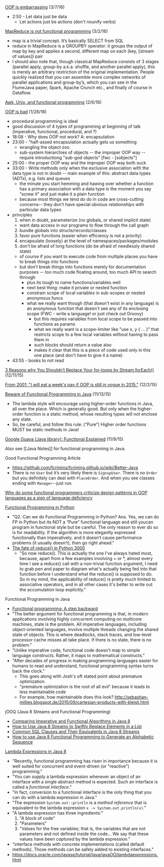 [OOP is embarrassing](https://www.youtube.com/watch?v=IRTfhkiAqPw&app=desktop) (3/7/16)
* 2:50 - Let data just be data
  * Let actions just be actions (don't nounify verbs)

[MapReduce is not functional programming](https://medium.com/@jkff/mapreduce-is-not-functional-programming-39109a4ba7b2#.c42eic180) (3/2/16)
* map is a trivial concept. It’s basically SELECT from SQL
* reduce in MapReduce is a GROUPBY operator: it groups the output of map by key and applies a second, different map on each (key, [stream of values]) pair
* I should also note that, though classical MapReduce consists of 3 stages (parallel apply, group-by a.k.a. shuffle, and another parallel apply), this is merely an arbitrary restriction of the original implementation.
People quickly realized that you can assemble more complex networks of parallel applications and group-by’s, which you can see in the FlumeJava paper, Spark, Apache Crunch etc., and finally of course in Dataflow.

[Awk, Unix, and functional programming](http://trevorjim.com/awk-unix-and-functional-programming/) (2/6/16)

[OOP is bad](https://www.youtube.com/watch?v=QM1iUe6IofM) (1/26/16)
* procedural programming is ideal
* good discussion of 4 types of programming at beginning of talk (imperative, functional, procedural, and ?)
* 18:08 - Why does OOP not work?  A: encapsulation
* 23:00 - "half-assed encapsulation actually gets us something
  * wrangling the object zoo
  * sub-system hierarchies of objects -- the improper OOP way -- require introductiong "sub-god objects" [fwc - [sobjects"]
* 25:00 - the proper OOP way and the improper OOP way both suck
* 33:00 - Write methods only when the exclusive association with the data type is not in doubt -- main example of this: abstract data types (ADTs), e.g. lists and queues
  * the minute you start hemming and hawing over whether a function has a primary association with a data type is the moment you say "screw it" and just make it a plain function
  * because most things we tend do do in code are cross-cutting concerns-- they don't have special obvious relationships with particular data types
* principles
  1. when in doubt, parameterize (no globals, or shared implicit state)
    * want data access in our programs to flow through the call graph
  2. bundle globals into structs/records/classes
  3. favor pure functions (easier when efficiency is not a priority)
  4. encapsulate (loosely) at the level of namespaces/packages/modules
  5. don't be afraid of long functions (do be afraid of needlessly shared state)
    * of course if you want to execute code from multiple places you have to break things into functions
    * but don't break things into functions merely for documentation purposes -- too much code floating around, too much API to search through
      * plus its tough to name functions/variables well
      * next best thing: make it private or nested function
      * constrain scope of local variables in sub-scopes or nested anonymous funcs
      * what we really want though (that doesn't exist in any language) is an anonymous function that doesn't see any of its enclosing scope (FWC - write a language! or just check out Groovy)
        * but this requires variables from local scope to be passed into functions as params
        * what we really want is a scope-limiter like "use x, y { ... }" that restricts scope to a few local variables without having to pass them in
        * such blocks should return a value also
        * makes it clear that this is a piece of code used only in this one place (and don't have to give it a name)
* 43:55 - books to not read

[3 Reasons why You Shouldn’t Replace Your for-loops by Stream.forEach()](http://blog.jooq.org/2015/12/08/3-reasons-why-you-shouldnt-replace-your-for-loops-by-stream-foreach/) (12/11/15)

[From 2001: "I will eat a week's pay if OOP is still in vogue in 2015."](https://mobile.twitter.com/fernozzle/status/672133043037929472) (12/2/15)

[Beware of Functional Programming in Java](http://blog.jooq.org/2015/11/10/beware-of-functional-programming-in-java/) (11/13/15)
* The lambda style will encourage using higher-order functions in Java, all over the place. Which is generally good. But only when the higher-order function is a static method, whose resulting types will not enclose any state.
* So, be careful, and follow this rule: (“Pure”) Higher order functions MUST be static methods in Java!

[Google Guava (Java library): Functional Explained](https://github.com/google/guava/wiki/FunctionalExplained) (11/9/15)

Also see [[Java Notes]] for functional programming in Java.

Good Functional Programming Article
* https://github.com/fcrimins/fcrimins.github.io/wiki/Better-Java
* There is no `User` but it’s very likely there is `SignupUser`. There is no `Order` but you definitely can deal with `PlaceOrder`. And when you see classes ending with `Manager`--just run.

[Why do some functional programmers criticize design patterns in OOP languages as a sign of language deficiency](https://www.quora.com/Why-do-some-functional-programmers-criticize-design-patterns-in-OOP-languages-as-a-sign-of-language-deficiency-while-Monad-is-also-a-design-pattern)

[Functional Programming in Python](http://www.pysnap.com/functional-programming-in-python/)
* "Q2. Can we do Functional Programming in Python? Ans. Yes, we can do FP in Python but its NOT a “Pure” functional language and still youcan program in functional style but be careful. The only reason to ever do so is for readability. If the algorithm is more elegantly expressed functionally than imperatively, and it doesn’t cause performance problems (it usually doesn’t), then go right ahead."
* [The fate of reduce() in Python 3000](http://www.artima.com/weblogs/viewpost.jsp?thread=98196)
  * "So now reduce(). This is actually the one I've always hated most, because, apart from a few examples involving + or *, almost every time I see a reduce() call with a non-trivial function argument, I need to grab pen and paper to diagram what's actually being fed into that function before I understand what the reduce() is supposed to do. So in my mind, the applicability of reduce() is pretty much limited to associative operators, and in all other cases it's better to write out the accumulation loop explicitly."

Functional Programming in Java
* [Functional programming: A step backward](http://www.javaworld.com/article/2078610/java-concurrency/functional-programming--a-step-backward.html)
* "The better argument for functional programming is that, in modern applications involving highly concurrent computing on multicore machines, state is the problem. All imperative languages, including object-oriented languages, involve multiple threads changing the shared state of objects. This is where deadlocks, stack traces, and low-level processor cache misses all take place. If there is no state, there is no problem."
* "Unlike imperative code, functional code doesn't map to simple language constructs. Rather, it maps to mathematical constructs."
* "After decades of progress in making programming languages easier for humans to read and understand, functional programming syntax turns back the clock."
  * This goes along with Josh's oft stated point about premature optimization.
  * "premature optimization is the root of all evil" because it leads to less maintainable code
  * For example, how maintainable does this look? http://sebastian-millies.blogspot.de/2015/09/cartesian-products-with-kleisli.html

jOOQ (Java 8 Streams and Functional Programming)
* [Comparing Imperative and Functional Algorithms in Java 8](http://blog.jooq.org/2015/09/17/comparing-imperative-and-functional-algorithms-in-java-8/)
* [How to Use Java 8 Streams to Swiftly Replace Elements in a List](http://blog.jooq.org/2015/04/02/how-to-use-java-8-streams-to-swiftly-replace-elements-in-a-list/)
* [Common SQL Clauses and Their Equivalents in Java 8 Streams](http://blog.jooq.org/2015/08/13/common-sql-clauses-and-their-equivalents-in-java-8-streams/)
* [How to use Java 8 Functional Programming to Generate an Alphabetic Sequence](http://blog.jooq.org/2015/09/09/how-to-use-java-8-functional-programming-to-generate-an-alphabetic-sequence/)

[Lambda Expressions in Java 8](http://www.drdobbs.com/jvm/lambda-expressions-in-java-8/240166764)
* "Recently, functional programming has risen in importance because it is well suited for concurrent and event-driven (or "reactive") programming."
* "You can supply a lambda expression whenever an object of an interface with a single abstract method is expected. Such an interface is called a _functional interface_."
* "In fact, conversion to a functional interface is the only thing that you can do with a lambda expression in Java."
* "The expression `System.out::println` is a _method reference_ that is equivalent to the lambda expression `x -> System.out.println(x)`."
* "A lambda expression has three ingredients:"
  1. "A block of code"
  2. "Parameters"
  3. "Values for the free variables; that is, the variables that are not parameters and not defined inside the code... We say that these values have been _captured_ by the lambda expression."
* "interface methods with concrete implementations (called default methods). Those methods can be safely added to existing interfaces."
* https://docs.oracle.com/javase/tutorial/java/javaOO/lambdaexpressions.html
